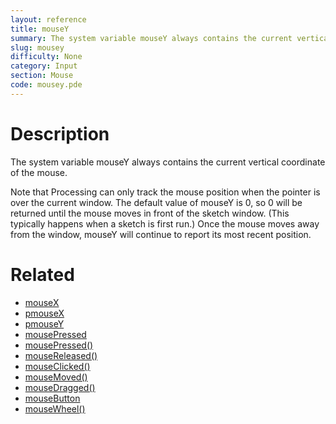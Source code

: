 ```yaml
---
layout: reference
title: mouseY
summary: The system variable mouseY always contains the current vertical coordinate of the mouse
slug: mousey
difficulty: None
category: Input
section: Mouse
code: mousey.pde
---
```


# Description

The system variable mouseY always contains the current vertical coordinate of the mouse.

Note that Processing can only track the mouse position when the pointer is over the current window. The default value of mouseY is 0, so 0 will be returned until the mouse moves in front of the sketch window. (This typically happens when a sketch is first run.)  Once the mouse moves away from the window, mouseY will continue to report its most recent position.
# Related

- [mouseX](mousex.html)
- [pmouseX](pmousex.html)
- [pmouseY](pmousey.html)
- [mousePressed](mousepressed.html)
- [mousePressed()](mousepressed.html)
- [mouseReleased()](mousereleased.html)
- [mouseClicked()](mouseclicked.html)
- [mouseMoved()](mousemoved.html)
- [mouseDragged()](mousedragged.html)
- [mouseButton](mousebutton.html)
- [mouseWheel()](mousewheel.html)
